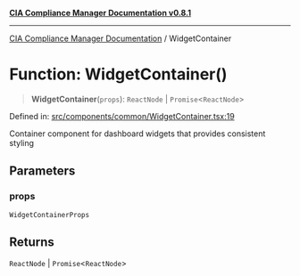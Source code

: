 [**CIA Compliance Manager Documentation v0.8.1**](../README.md)

***

[CIA Compliance Manager Documentation](../globals.md) / WidgetContainer

# Function: WidgetContainer()

> **WidgetContainer**(`props`): `ReactNode` \| `Promise`\<`ReactNode`\>

Defined in: [src/components/common/WidgetContainer.tsx:19](https://github.com/Hack23/cia-compliance-manager/blob/4236f4375d9cfb0505c191818eeb5443ec527132/src/components/common/WidgetContainer.tsx#L19)

Container component for dashboard widgets that provides consistent styling

## Parameters

### props

`WidgetContainerProps`

## Returns

`ReactNode` \| `Promise`\<`ReactNode`\>
